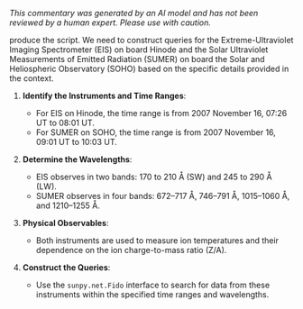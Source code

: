 _This commentary was generated by an AI model and has not been reviewed by a human expert. Please use with caution._

produce the script. We need to construct queries for the Extreme-Ultraviolet Imaging Spectrometer (EIS) on board Hinode and the Solar Ultraviolet Measurements of Emitted Radiation (SUMER) on board the Solar and Heliospheric Observatory (SOHO) based on the specific details provided in the context.

1. **Identify the Instruments and Time Ranges**:
   - For EIS on Hinode, the time range is from 2007 November 16, 07:26 UT to 08:01 UT.
   - For SUMER on SOHO, the time range is from 2007 November 16, 09:01 UT to 10:03 UT.

2. **Determine the Wavelengths**:
   - EIS observes in two bands: 170 to 210 Å (SW) and 245 to 290 Å (LW).
   - SUMER observes in four bands: 672–717 Å, 746–791 Å, 1015–1060 Å, and 1210–1255 Å.

3. **Physical Observables**:
   - Both instruments are used to measure ion temperatures and their dependence on the ion charge-to-mass ratio (Z/A).

4. **Construct the Queries**:
   - Use the `sunpy.net.Fido` interface to search for data from these instruments within the specified time ranges and wavelengths.
